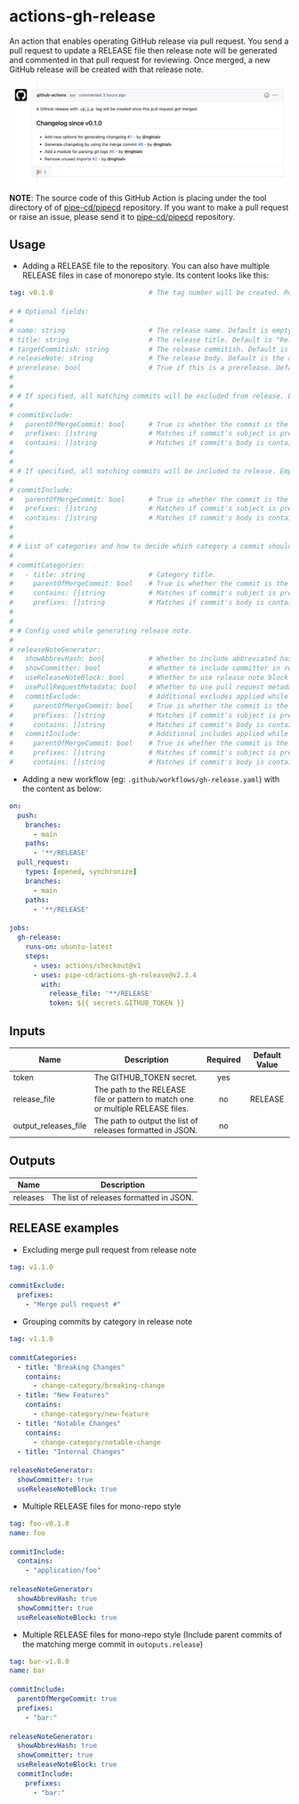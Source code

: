 # actions-gh-release

An action that enables operating GitHub release via pull request. You send a pull request to update a RELEASE file then release note will be generated and commented in that pull request for reviewing. Once merged, a new GitHub release will be created with that release note.

![](https://github.com/pipe-cd/actions-gh-release/blob/main/assets/changelog-comment.png)

**NOTE**: The source code of this GitHub Action is placing under the tool directory of of [pipe-cd/pipecd](https://github.com/pipe-cd/pipecd/tree/master/tool) repository. If you want to make a pull request or raise an issue, please send it to [pipe-cd/pipecd](https://github.com/pipe-cd/pipecd) repository.

## Usage

- Adding a RELEASE file to the repository. You can also have multiple RELEASE files in case of monorepo style. Its content looks like this:

``` yaml
tag: v0.1.0                        # The tag number will be created. Required.

# # Optional fields:
#
# name: string                     # The release name. Default is empty.
# title: string                    # The release title. Default is "Release ${tag}".
# targetCommitish: string          # The release commitish. Default is the merged commit.
# releaseNote: string              # The release body. Default is the auto-generated release note.
# prerelease: bool                 # True if this is a prerelease. Default is false.
#
#
# # If specified, all matching commits will be excluded from release. Empty means excluding nothing.
#
# commitExclude:
#   parentOfMergeCommit: bool      # True is whether the commit is the parent commit of the matching merge commit. Default is false.
#   prefixes: []string             # Matches if commit's subject is prefixed by one of the given values. Default is emtpy.
#   contains: []string             # Matches if commit's body is containing one of the given values. Default is emtpy.
#
#
# # If specified, all matching commits will be included to release. Empty means including alls.
#
# commitInclude:
#   parentOfMergeCommit: bool      # True is whether the commit is the parent commit of the matching merge commit. Default is false.
#   prefixes: []string             # Matches if commit's subject is prefixed by one of the given values. Default is emtpy.
#   contains: []string             # Matches if commit's body is containing one of the given values. Default is emtpy.
#
#
# # List of categories and how to decide which category a commit should belong to.
#
# commitCategories:
#   - title: string                # Category title.
#     parentOfMergeCommit: bool    # True is whether the commit is the parent commit of the matching merge commit. Default is false.
#     contains: []string           # Matches if commit's subject is prefixed by one of the given values. Default is emtpy.
#     prefixes: []string           # Matches if commit's body is containing one of the given values. Default is emtpy.
#
#
# # Config used while generating release note.
#
# releaseNoteGenerator:
#   showAbbrevHash: bool           # Whether to include abbreviated hash value in release note. Default is false.
#   showCommitter: bool            # Whether to include committer in release note. Default is true.
#   useReleaseNoteBlock: bool      # Whether to use release note block instead of commit message. Default is false.
#   usePullRequestMetadata: bool   # Whether to use pull request metadata instead of commit message when using merge-commit. If useReleaseNoteBlock is also true, release note block of pull request is used. Otherwise pull request title is used. If this option is set, showAbbrevHash and showCommitter is ignored. Default is false.
#   commitExclude:                 # Additional excludes applied while generating release note.
#     parentOfMergeCommit: bool    # True is whether the commit is the parent commit of the matching merge commit. Default is false.
#     prefixes: []string           # Matches if commit's subject is prefixed by one of the given values. Default is emtpy.
#     contains: []string           # Matches if commit's body is containing one of the given values. Default is emtpy.
#   commitInclude:                 # Additional includes applied while generating release note.
#     parentOfMergeCommit: bool    # True is whether the commit is the parent commit of the matching merge commit. Default is false.
#     prefixes: []string           # Matches if commit's subject is prefixed by one of the given values. Default is emtpy.
#     contains: []string           # Matches if commit's body is containing one of the given values. Default is emtpy.
```

- Adding a new workflow (eg: `.github/workflows/gh-release.yaml`) with the content as below:

```yaml
on:
  push:
    branches:    
      - main
    paths:
      - '**/RELEASE'
  pull_request:
    types: [opened, synchronize]
    branches:
      - main
    paths:
      - '**/RELEASE'

jobs:
  gh-release:
    runs-on: ubuntu-latest
    steps:
      - uses: actions/checkout@v1
      - uses: pipe-cd/actions-gh-release@v2.3.4
        with:
          release_file: '**/RELEASE'
          token: ${{ secrets.GITHUB_TOKEN }}
```

## Inputs

| Name                  | Description                                                                       | Required | Default Value |
|-----------------------|-----------------------------------------------------------------------------------|:--------:|:-------------:|
| token                 | The GITHUB_TOKEN secret.                                                          |    yes   |               |
| release_file          | The path to the RELEASE file or pattern to match one or multiple RELEASE files.   |    no    |    RELEASE    |
| output_releases_file  | The path to output the list of releases formatted in JSON.                        |    no    |               |

## Outputs

| Name            | Description                                          |
|-----------------|------------------------------------------------------|
| releases        | The list of releases formatted in JSON.              |

## RELEASE examples

- Excluding merge pull request from release note

``` yaml
tag: v1.1.0

commitExclude:
  prefixes:
    - "Merge pull request #"
```

- Grouping commits by category in release note

``` yaml
tag: v1.1.0

commitCategories:
  - title: "Breaking Changes"
    contains:
      - change-category/breaking-change
  - title: "New Features"
    contains:
      - change-category/new-feature
  - title: "Notable Changes"
    contains:
      - change-category/notable-change
  - title: "Internal Changes"

releaseNoteGenerator:
  showCommitter: true
  useReleaseNoteBlock: true
```

- Multiple RELEASE files for mono-repo style

``` yaml
tag: foo-v0.1.0
name: foo

commitInclude:
  contains:
    - "application/foo"

releaseNoteGenerator:
  showAbbrevHash: true
  showCommitter: true
  useReleaseNoteBlock: true
```

- Multiple RELEASE files for mono-repo style (Include parent commits of the matching merge commit in `outoputs.release`)


``` yaml
tag: bar-v1.0.0
name: bar

commitInclude:
  parentOfMergeCommit: true
  prefixes:
    - "bar:"

releaseNoteGenerator:
  showAbbrevHash: true
  showCommitter: true
  useReleaseNoteBlock: true
  commitInclude:
    prefixes:
      - "bar:"
```
